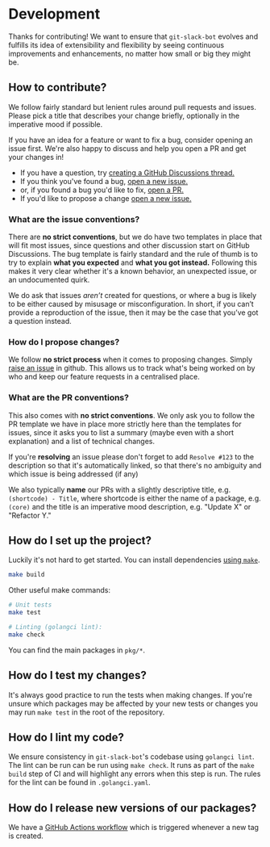 # Development

Thanks for contributing! We want to ensure that `git-slack-bot` evolves and fulfills
its idea of extensibility and flexibility by seeing continuous improvements
and enhancements, no matter how small or big they might be.

## How to contribute?

We follow fairly standard but lenient rules around pull requests and issues.
Please pick a title that describes your change briefly, optionally in the imperative
mood if possible.

If you have an idea for a feature or want to fix a bug, consider opening an issue
first. We're also happy to discuss and help you open a PR and get your changes
in!

- If you have a question,
  try [creating a GitHub Discussions thread.](https://github.com/loveholidays/git-slack-bot/discussions/new)
- If you think you've found a
  bug, [open a new issue.](https://github.com/loveholidays/git-slack-bot/issues/new/choose)
- or, if you found a bug you'd like to fix, [open a PR.](https://github.com/loveholidays/git-slack-bot/compare)
- If you'd like to propose a
  change [open a new issue.](https://github.com/loveholidays/git-slack-bot/issues/new/choose)

### What are the issue conventions?

There are **no strict conventions**, but we do have two templates in place that will fit most
issues, since questions and other discussion start on GitHub Discussions. The bug template is fairly
standard and the rule of thumb is to try to explain **what you expected** and **what you got
instead.** Following this makes it very clear whether it's a known behavior, an unexpected issue,
or an undocumented quirk.

We do ask that issues _aren’t_ created for questions, or where a bug is likely to be either caused
by misusage or misconfiguration. In short, if you can’t provide a reproduction of the issue, then
it may be the case that you’ve got a question instead.

### How do I propose changes?

We follow **no strict process** when it comes to proposing changes.
Simply [raise an issue](https://github.com/loveholidays/git-slack-bot/issues/new/choose)
in github. This allows us to track what's being worked on by who and keep our feature requests in a centralised place.

### What are the PR conventions?

This also comes with **no strict conventions**. We only ask you to follow the PR template we have
in place more strictly here than the templates for issues, since it asks you to list a summary
(maybe even with a short explanation) and a list of technical changes.

If you're **resolving** an issue please don't forget to add `Resolve #123` to the description so that
it's automatically linked, so that there's no ambiguity and which issue is being addressed (if any)

We also typically **name** our PRs with a slightly descriptive title, e.g. `(shortcode) - Title`,
where shortcode is either the name of a package, e.g. `(core)` and the title is an imperative mood
description, e.g. "Update X" or "Refactor Y."

## How do I set up the project?

Luckily it's not hard to get started. You can install dependencies
[using `make`](https://www.gnu.org/software/make/).

```sh
make build
```

Other useful make commands:

```sh
# Unit tests
make test

# Linting (golangci lint):
make check

```

You can find the main packages in `pkg/*`.

## How do I test my changes?

It's always good practice to run the tests when making changes. If you're unsure which packages
may be affected by your new tests or changes you may run `make test` in the root of
the repository.

## How do I lint my code?

We ensure consistency in `git-slack-bot`'s codebase using `golangci lint`.
The lint can be run can be run using `make check`. It runs as part of the `make build` step of CI and will highlight any
errors when this step is run.
The rules for the lint can be found in `.golangci.yaml`.

## How do I release new versions of our packages?

We have a [GitHub Actions workflow](./.github/workflow/go-list.yml) which is triggered whenever a new
tag is created.
